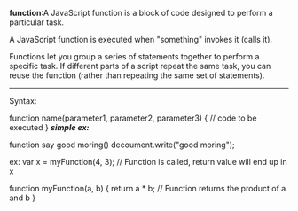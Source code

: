 **function**:A JavaScript function is a block of code designed to perform a particular task.

A JavaScript function is executed when "something" invokes it (calls it).

Functions let you group a series of statements together to perform a
specific task. If different parts of a script repeat the same task, you can
reuse the function (rather than repeating the same set of statements).
***
Syntax:

function name(parameter1, parameter2, parameter3) {
  // code to be executed
}
***simple ex:***

function say good moring()
decoument.write("good moring");

ex:
var x = myFunction(4, 3);   // Function is called, return value will end up in x

function myFunction(a, b) {
  return a * b;             // Function returns the product of a and b
}
